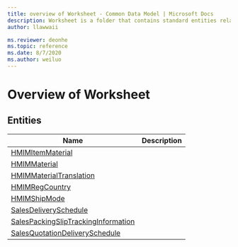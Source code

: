 ```yaml
---
title: overview of Worksheet - Common Data Model | Microsoft Docs
description: Worksheet is a folder that contains standard entities related to the Common Data Model.
author: llawwaii

ms.reviewer: deonhe
ms.topic: reference
ms.date: 8/7/2020
ms.author: weiluo
---
```


# Overview of Worksheet


## Entities

|Name|Description|
|---|---|
|[HMIMItemMaterial](HMIMItemMaterial.md)||
|[HMIMMaterial](HMIMMaterial.md)||
|[HMIMMaterialTranslation](HMIMMaterialTranslation.md)||
|[HMIMRegCountry](HMIMRegCountry.md)||
|[HMIMShipMode](HMIMShipMode.md)||
|[SalesDeliverySchedule](SalesDeliverySchedule.md)||
|[SalesPackingSlipTrackingInformation](SalesPackingSlipTrackingInformation.md)||
|[SalesQuotationDeliverySchedule](SalesQuotationDeliverySchedule.md)||
